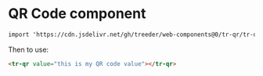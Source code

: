 # QR Code component

```html
import 'https://cdn.jsdelivr.net/gh/treeder/web-components@0/tr-qr/tr-qr.js'
```

Then to use:

```html
<tr-qr value="this is my QR code value"></tr-qr>
```
